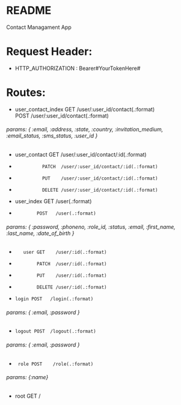 # README

Contact Managament App


# Request Header:
* HTTP_AUTHORIZATION : Bearer#YourTokenHere#
# Routes:
*  user_contact_index GET    /user/:user_id/contact(.:format)    
                      POST   /user/:user_id/contact(.:format)     
######  params: { :email, :address, :state, :country, :invitation_medium, :email_status, :sms_status, :user_id }
*  user_contact GET    /user/:user_id/contact/:id(.:format) 
*               PATCH  /user/:user_id/contact/:id(.:format) 
*               PUT    /user/:user_id/contact/:id(.:format)  
*               DELETE /user/:user_id/contact/:id(.:format)  
                
* user_index  GET    /user(.:format)        
*             POST   /user(.:format)  
######  params: { :password, :phoneno, :role_id, :status, :email, :first_name, :last_name, :date_of_birth }     
 *        user GET    /user/:id(.:format)    
 *             PATCH  /user/:id(.:format)    
 *             PUT    /user/:id(.:format)    
 *             DELETE /user/:id(.:format)   
               
 *     login POST   /login(.:format)  
######  params: { :email, :password }     
 *     logout POST  /logout(.:format)              
######  params: { :email, :password }
 *      role POST    /role(.:format)                
######  params: {:name}  
* root GET     /                      

